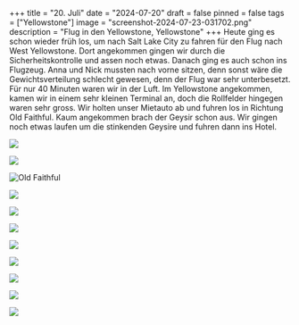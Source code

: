 +++
title = "20. Juli"
date = "2024-07-20"
draft = false
pinned = false
tags = ["Yellowstone"]
image = "screenshot-2024-07-23-031702.png"
description = "Flug in den Yellowstone, Yellowstone"
+++
Heute ging es schon wieder früh los, um nach Salt Lake City zu fahren für den Flug nach West Yellowstone. Dort angekommen gingen wir durch die Sicherheitskontrolle und assen noch etwas. Danach ging es auch schon ins Flugzeug. Anna und Nick mussten nach vorne sitzen, denn sonst wäre die Gewichtsverteilung schlecht gewesen, denn der Flug war sehr unterbesetzt. Für nur 40 Minuten waren wir in der Luft. Im Yellowstone angekommen, kamen wir in einem sehr kleinen Terminal an, doch die Rollfelder hingegen waren sehr gross. Wir holten unser Mietauto ab und fuhren los in Richtung Old Faithful. Kaum angekommen brach der Geysir schon aus. Wir gingen noch etwas laufen um die stinkenden Geysire und fuhren dann ins Hotel.

![](screenshot-2024-07-23-031319.png)

![](screenshot-2024-07-23-031618.png)

![Old Faithful](screenshot-2024-07-23-031310.png)

![](screenshot-2024-07-23-031554.png)

![](screenshot-2024-07-23-031420.png)

![](screenshot-2024-07-23-031408.png)

![](screenshot-2024-07-23-031340.png)

![](screenshot-2024-07-23-031543.png)

![](screenshot-2024-07-23-031457.png)

![](screenshot-2024-07-23-031444.png)

![](screenshot-2024-07-23-031654.png)